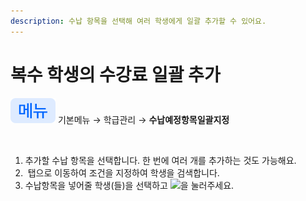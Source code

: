 ```yaml
---
description: 수납 항목을 선택해 여러 학생에게 일괄 추가할 수 있어요.
---
```


# 복수 학생의 수강료 일괄 추가

![](../../.gitbook/assets/chip_menu.svg) 기본메뉴 → 학급관리 → **수납예정항목일괄지정**

<figure><img src="../../.gitbook/assets/수납예정항목일괄지정.png" alt=""><figcaption></figcaption></figure>

1. 추가할 수납 항목을 선택합니다. 한 번에 여러 개를 추가하는 것도 가능해요.
2. <img src="../../.gitbook/assets/Tab_학생.svg" alt="" data-size="original"> 탭으로 이동하여 조건을 지정하여 학생을 검색합니다.
3. 수납항목을 넣어줄 학생(들)을 선택하고 ![](../../.gitbook/assets/Btn_선택일괄저장.svg)을 눌러주세요.
